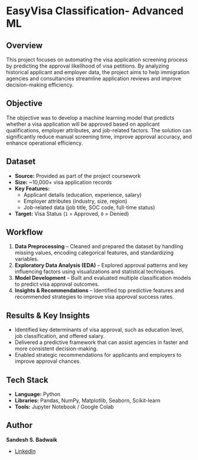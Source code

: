 # EasyVisa Classification- Advanced ML

## Overview  
This project focuses on automating the visa application screening process by predicting the approval likelihood of visa petitions. By analyzing historical applicant and employer data, the project aims to help immigration agencies and consultancies streamline application reviews and improve decision-making efficiency.

## Objective  
The objective was to develop a machine learning model that predicts whether a visa application will be approved based on applicant qualifications, employer attributes, and job-related factors. The solution can significantly reduce manual screening time, improve approval accuracy, and enhance operational efficiency.

## Dataset  
- **Source:** Provided as part of the project coursework  
- **Size:** ~10,000+ visa application records  
- **Key Features:**  
  - Applicant details (education, experience, salary)  
  - Employer attributes (industry, size, region)  
  - Job-related data (job title, SOC code, full-time status)  
- **Target:** Visa Status (`1` = Approved, `0` = Denied)

## Workflow  
1. **Data Preprocessing** – Cleaned and prepared the dataset by handling missing values, encoding categorical features, and standardizing variables.  
2. **Exploratory Data Analysis (EDA)** – Explored approval patterns and key influencing factors using visualizations and statistical techniques.  
3. **Model Development** – Built and evaluated multiple classification models to predict visa approval outcomes.  
4. **Insights & Recommendations** – Identified top predictive features and recommended strategies to improve visa approval success rates.

## Results & Key Insights  
- Identified key determinants of visa approval, such as education level, job classification, and offered salary.  
- Delivered a predictive framework that can assist agencies in faster and more consistent decision-making.  
- Enabled strategic recommendations for applicants and employers to improve approval chances.

## Tech Stack  
- **Language:** Python  
- **Libraries:** Pandas, NumPy, Matplotlib, Seaborn, Scikit-learn  
- **Tools:** Jupyter Notebook / Google Colab  

## Author  
**Sandesh S. Badwaik**  
- [LinkedIn](https://www.linkedin.com/in/sbadwaik/)
